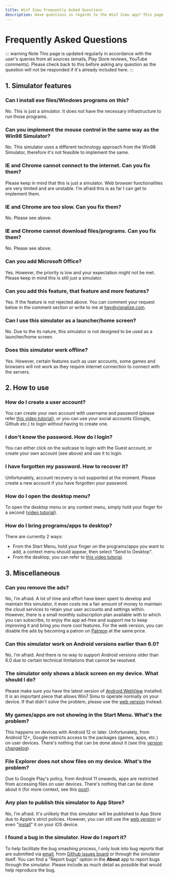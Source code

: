 ```yaml
---
title: Win7 Simu Frequently Asked Questions
description: Have questions in regards to the Win7 Simu app? This page answers them, immediate and straightforward
---
```


# Frequently Asked Questions

<a-google-ad />

::: warning Note
This page is updated regularly in accordance with the user's queries from all sources (emails, Play Store reviews, YouTube comments). Please check back to this before asking any question as the question will not be responded if it's already included here.
:::

## 1. Simulator features

### Can I install exe files/Windows programs on this?

No. This is just a simulator. It does not have the necessary infrastructure to run those programs.

### Can you implement the mouse control in the same way as the Win98 Simulator?

No. This simulator uses a different technology approach from the Win98 Simulator, therefore it's not feasible to implement the same.

### IE and Chrome cannot connect to the internet. Can you fix them?

Please keep in mind that this is just a simulator. Web browser functionalities are very limited and are unstable. I'm afraid this is as far I can get to implement them.

### IE and Chrome are too slow. Can you fix them?

No. Please see above.

### IE and Chrome cannot download files/programs. Can you fix them?

No. Please see above.

### Can you add Microsoft Office?

Yes. However, the priority is low and your expectation might not be met. Please keep in mind this is still just a simulator.

### Can you add this feature, that feature and more features?

Yes. If the feature is not rejected above. You can comment your request below in the comment section or write to me at [hey@visnalize.com](mailto:hey@visnalize.com).

### Can I use this simulator as a launcher/home screen?

No. Due to the its nature, this simulator is not designed to be used as a launcher/home screen.

### Does this simulator work offline?

Yes. However, certain features such as user accounts, some games and browsers will not work as they require internet connection to connect with the servers.

## 2. How to use

### How do I create a user account?

You can create your own account with username and password (please refer [this video tutorial](https://youtu.be/4jra0d0Ufag)), or you can use your social accounts (Google, Github etc.) to login without having to create one.

### I don't know the password. How do I login?

You can either click on the suitcase to login with the Guest account, or create your own account (see above) and use it to login.

### I have forgotten my password. How to recover it?

Unfortunately, account recovery is not supported at the moment. Please create a new account if you have forgotten your password.

### How do I open the desktop menu?

To open the desktop menu or any context menu, simply hold your finger for a second ([video tutorial](https://www.youtube.com/shorts/Vas3wRcqWZg)).

### How do I bring programs/apps to desktop?

There are currently 2 ways:

* From the Start Menu, hold your finger on the programs/apps you want to add, a context menu should appear, then select "Send to Desktop".
* From the desktop, you can refer to [this video tutorial](https://youtu.be/gz8dPrHsRCs).

## 3. Miscellaneous

### Can you remove the ads?

No, I'm afraid. A lot of time and effort have been spent to develop and maintain this simulator, it even costs me a fair amount of money to maintain the cloud services to retain your user accounts and settings within. However, there is a small monthly subscription plan available with  to which you can subscribe, to enjoy the app ad-free and support me to keep improving it and bring you more cool features. For the web version, you can disable the ads by becoming a patron on [Patreon](https://www.patreon.com/visnalize) at the same price.

### Can this simulator work on Android versions earlier than 6.0?

No, I'm afraid. And there is no way to support Android versions older than 6.0 due to certain technical limitations that cannot be resolved.

### The simulator only shows a black screen on my device. What should I do?

Please make sure you have the latest version of [Android WebView](https://play.google.com/store/apps/details?id=com.google.android.webview) installed. It is an important piece that allows Win7 Simu to operate normally on your device. If that didn't solve the problem, please use the [web version](https://win7simu.visnalize.com/) instead.

### My games/apps are not showing in the Start Menu. What's the problem?

This happens on devices with Android 12 or later. Unfortunately, from Android 12+, Google restricts access to the packages (games, apps, etc.) on user devices. There's nothing that can be done about it (see this [version changelog](./changelog.md#_2-23-1-sep-30-2022)).

### File Explorer does not show files on my device. What's the problem?

Due to Google Play's policy, from Android 11 onwards, apps are restricted from accessing files on user devices. There's nothing that can be done about it (for more context, see this [post](https://twitter.com/visnalize/status/1738762714384564272)).

### Any plan to publish this simulator to App Store?

No, I'm afraid. It's unlikely that this simulator will be published to App Store due to Apple's strict policies. However, you can still use the [web version](https://win7simu.visnalize.com/) or even "[install](https://youtu.be/zdSdvfFDKZg)" it on your iOS device.

### I found a bug in the simulator. How do I report it?

To help facilitate the bug smashing process, I only look into bug reports that are submitted via [email](mailto:hey@visnalize.com), from [Github issues board](https://github.com/Visnalize/win7-simu) or through the simulator itself. You can find a "Report bugs" option in the __About__ app to report bugs through the simulator. Please include as much detail as possible that would help reproduce the bug.
